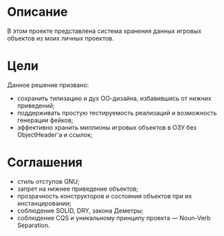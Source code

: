# Описание
В этом проекте представлена система хранения данных игровых объектов из моих
личных проектов.

# Цели
Данное решение призвано:
- сохранить типизацию и дух ОО-дизайна, избавившись от нижних приведений;
- поддерживать простую тестируемость реализаций и возможность генерации фейков;
- эффективно хранить миллионы игровых объектов в ОЗУ без ObjectHeader'а и ссылок;

# Соглашения
- стиль отступов GNU;
- запрет на нижнее приведение объектов;
- прозрачность конструкторов и состояния объектов при их инстанцировании;
- соблюдение SOLID, DRY, закона Деметры;
- соблюдение CQS и уникальному принципу проекта — Noun-Verb Separation.